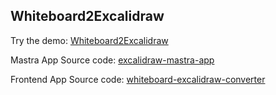 ## Whiteboard2Excalidraw

Try the demo: [Whiteboard2Excalidraw](https://image2excalidraw.netlify.app/)

Mastra App Source code: [excalidraw-mastra-app](https://github.com/mastra-ai/excalidraw-mastra-app)

Frontend App Source code: [whiteboard-excalidraw-converter](https://github.com/smthomas/whiteboard-excalidraw-converter)
